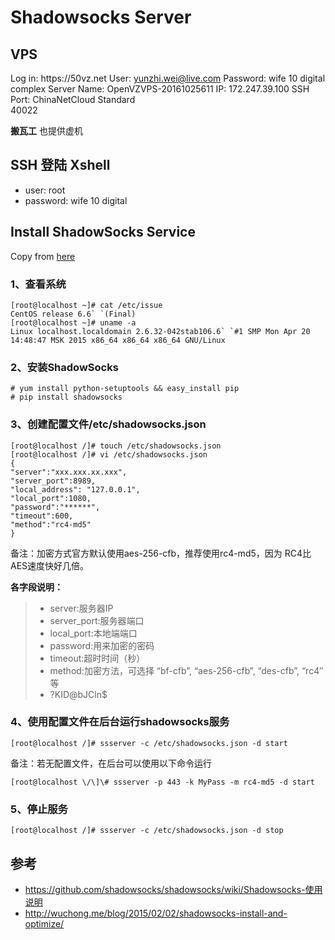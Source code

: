 
# Shadowsocks Server

## VPS

Log in: https:\/\/50vz.net
User: yunzhi.wei@live.com
Password: wife 10 digital complex
Server Name:  OpenVZVPS-20161025611
IP:  172.247.39.100
SSH Port: ChinaNetCloud Standard\
40022

**搬瓦工** 也提供虚机

## SSH 登陆 Xshell

* user: root
* password: wife 10 digital

## Install ShadowSocks Service

Copy from [here](http://www.centoscn.com/image-text/install/2015/0510/5399.html)

### 1、查看系统

    [root@localhost ~]# cat /etc/issue
    CentOS release 6.6` `(Final)
    [root@localhost ~]# uname -a
    Linux localhost.localdomain 2.6.32-042stab106.6` `#1 SMP Mon Apr 20 14:48:47 MSK 2015 x86_64 x86_64 x86_64 GNU/Linux

### 2、安装ShadowSocks

```
# yum install python-setuptools && easy_install pip
# pip install shadowsocks
```

### 3、创建配置文件\/etc\/shadowsocks.json

```
[root@localhost /]# touch /etc/shadowsocks.json
[root@localhost /]# vi /etc/shadowsocks.json
{
"server":"xxx.xxx.xx.xxx",
"server_port":8989,
"local_address": "127.0.0.1",
"local_port":1080,
"password":"******",
"timeout":600,
"method":"rc4-md5"
}
```

备注：加密方式官方默认使用aes-256-cfb，推荐使用rc4-md5，因为 RC4比AES速度快好几倍。

**各字段说明：**

> * server:服务器IP
> * server\_port:服务器端口
> * local\_port:本地端端口
> * password:用来加密的密码
> * timeout:超时时间（秒）
> * method:加密方法，可选择 “bf-cfb”, “aes-256-cfb”, “des-cfb”, “rc4″等
> * ?KID@bJCln$

### 4、使用配置文件在后台运行shadowsocks服务

```
[root@localhost /]# ssserver -c /etc/shadowsocks.json -d start
```

备注：若无配置文件，在后台可以使用以下命令运行

```
[root@localhost \/\]\# ssserver -p 443 -k MyPass -m rc4-md5 -d start
```

### 5、停止服务

```
[root@localhost /]# ssserver -c /etc/shadowsocks.json -d stop
```

## 参考

* https://github.com/shadowsocks/shadowsocks/wiki/Shadowsocks-使用说明
* http://wuchong.me/blog/2015/02/02/shadowsocks-install-and-optimize/
